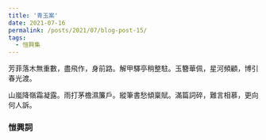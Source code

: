 ```yaml
---
title: '青玉案'
date: 2021-07-16
permalink: /posts/2021/07/blog-post-15/
tags:
  - 愷興集
---
```


芳菲落木無重數，盡飛作，身前路。解甲驛亭稍整駐。玉簪華佩，星河頻顧，博引春光渡。

山嵐降嶺霜凝露。雨打茅檐濕簾戶。縱筆書愁傾稟賦。滿篇詞碎，難言相慕，更向何人訴。

### 愷興詞